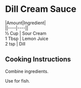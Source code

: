 # Dill Cream Sauce  
  
|Amount|Ingredient|  
||----|----||  
½ Cup | Sour Cream  
1 Tbsp | Lemon Juice  
2 tsp | Dill  
  
## Cooking Instructions  
Combine ingredients.  
  
Use for fish.  
  
